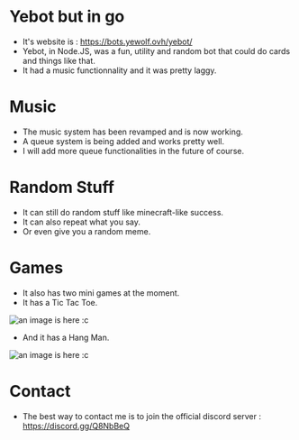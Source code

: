 # Yebot but in go

- It's website is : https://bots.yewolf.ovh/yebot/
- Yebot, in Node.JS, was a fun, utility and random bot that could do cards and things like that.
- It had a music functionnality and it was pretty laggy.

# Music

- The music system has been revamped and is now working.
- A queue system is being added and works pretty well.
- I will add more queue functionalities in the future of course.

# Random Stuff

- It can still do random stuff like minecraft-like success.
- It can also repeat what you say.
- Or even give you a random meme.

# Games

- It also has two mini games at the moment.
- It has a Tic Tac Toe.

![an image is here :c](https://raw.githubusercontent.com/smagghetristan/Yebot-DiscordGo/master/Screenshots/Tic%20Tac%20Toe.png)

- And it has a Hang Man.

![an image is here :c](https://raw.githubusercontent.com/smagghetristan/Yebot-DiscordGo/master/Screenshots/Hang%20Man.png)

# Contact

- The best way to contact me is to join the official discord server : https://discord.gg/Q8NbBeQ
